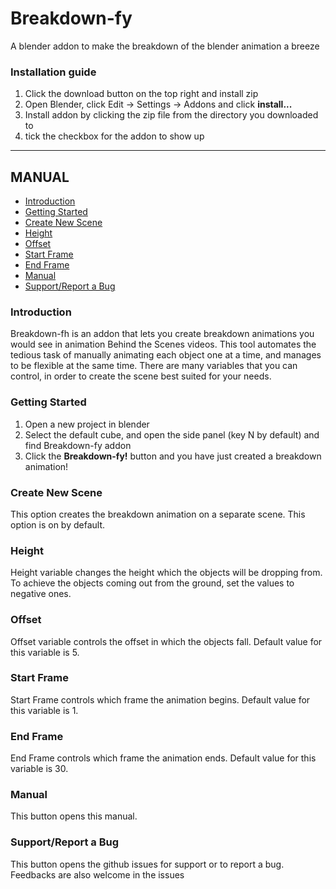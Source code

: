 # Breakdown-fy

A blender addon to make the breakdown of the blender animation a breeze

### Installation guide
1. Click the download button on the top right and install zip
2. Open Blender, click Edit -> Settings -> Addons and click **install...**
3. Install addon by clicking the zip file from the directory you downloaded to
4. tick the checkbox for the addon to show up

--- 

## MANUAL
- [Introduction](https://github.com/KripC2160/Breakdown-fy/blob/main/README.md#introduction)
- [Getting Started](https://github.com/KripC2160/Breakdown-fy/blob/main/README.md#getting-started)
- [Create New Scene](https://github.com/KripC160/Breakdown-fy/blob/main/README.md#create-new-scene) 
- [Height](https://github.com/KripC2160/Breakdown-fy/blob/main/README.md#height)
- [Offset](https://github.com/KripC2160/Breakdown-fy/blob/main/README.md#offset)
- [Start Frame](https://github.com/KripC2160/Breakdown-fy/blob/main/README.md#start-frame)
- [End Frame](https://github.com/KripC2160/Breakdown-fy/blob/main/README.md#end-frame)
- [Manual](https://github.com/KripC2160/Breakdown-fy/blob/main/README.md#manual)
- [Support/Report a Bug](https://github.com/KripC2160/Breakdown-fy/blob/main/README.md#supportreport-a-bug)


### Introduction
Breakdown-fh is an addon that lets you create breakdown animations you would see in animation Behind the Scenes videos. This tool automates the
tedious task of manually animating each object one at a time, and manages to be flexible at the same time. There are many variables that you can control, 
in order to create the scene best suited for your needs.

### Getting Started 
1. Open a new project in blender
2. Select the default cube, and open the side panel (key N by default) and find Breakdown-fy addon
3. Click the **Breakdown-fy!** button and you have just created a breakdown animation!

### Create New Scene 
This option creates the breakdown animation on a separate scene. This option is on by default.

### Height
Height variable changes the height which the objects will be dropping from. To achieve the objects coming out from the ground, set the values to negative ones. 

### Offset
Offset variable controls the offset in which the objects fall. Default value for this variable is 5. 

### Start Frame
Start Frame controls which frame the animation begins. Default value for this variable is 1.

### End Frame 
End Frame controls which frame the animation ends. Default value for this variable is 30. 

### Manual
This button opens this manual. 

### Support/Report a Bug
This button opens the github issues for support or to report a bug. Feedbacks are also welcome in the issues 
